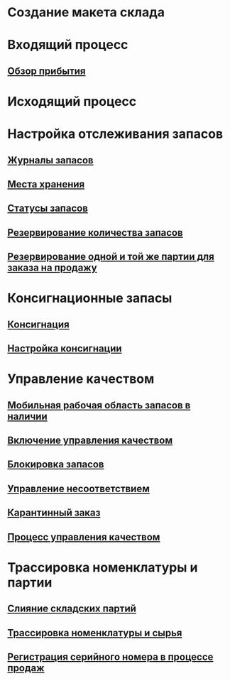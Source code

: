 # Создание макета склада
# Входящий процесс
## [Обзор прибытия](arrival-overview.md)
# Исходящий процесс
# Настройка отслеживания запасов
## [Журналы запасов](inventory-journals.md)
## [Места хранения](inventory-locations.md)
## [Статусы запасов](inventory-statuses.md)
## [Резервирование количества запасов](reserve-inventory-quantities.md)
## [Резервирование одной и той же партии для заказа на продажу](../sales-marketing/reserve-same-batch-sales-order.md)
# Консигнационные запасы
## [Консигнация](consignment.md)
## [Настройка консигнации](set-up-consignment.md)
# Управление качеством
## [Мобильная рабочая область запасов в наличии](inventory-on-hand-mobile-workspace.md)
## [Включение управления качеством](enable-quality-management.md)
## [Блокировка запасов](inventory-blocking.md)
## [Управление несоответствием](enable-nonconformance-management.md)
## [Карантинный заказ](quarantine-orders.md)
## [Процесс управления качеством](quality-management-processes.md)
# Трассировка номенклатуры и партии
## [Слияние складских партий](merge-inventory-batches.md)
## [Трассировка номенклатуры и сырья](trace-items-raw-materials-inventory-production-sales.md)
## [Регистрация серийного номера в процессе продаж](../sales-marketing/register-serial-numbers-sales-process.md)

